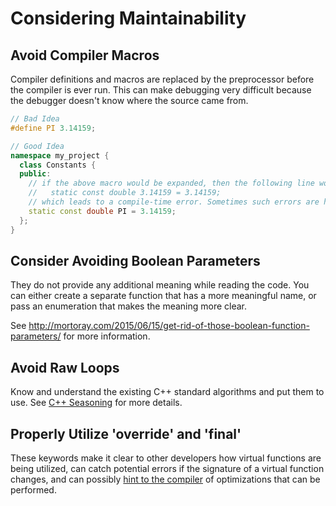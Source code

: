 # Considering Maintainability


## Avoid Compiler Macros

Compiler definitions and macros are replaced by the preprocessor before the compiler is ever run. This can make debugging very difficult because the debugger doesn't know where the source came from.

```cpp
// Bad Idea
#define PI 3.14159;

// Good Idea
namespace my_project {
  class Constants {
  public:
    // if the above macro would be expanded, then the following line would be:
    //   static const double 3.14159 = 3.14159;
    // which leads to a compile-time error. Sometimes such errors are hard to understand.
    static const double PI = 3.14159;
  };
}
```

## Consider Avoiding Boolean Parameters

They do not provide any additional meaning while reading the code. You can either create a separate function that has a more meaningful name, or pass an enumeration that makes the meaning more clear.

See http://mortoray.com/2015/06/15/get-rid-of-those-boolean-function-parameters/ for more information.

## Avoid Raw Loops

Know and understand the existing C++ standard algorithms and put them to use. See [C++ Seasoning](https://www.youtube.com/watch?v=qH6sSOr-yk8) for more details. 

## Properly Utilize 'override' and 'final'

These keywords make it clear to other developers how virtual functions are being utilized, can catch potential errors if the signature of a virtual function changes, and can possibly [hint to the compiler](http://stackoverflow.com/questions/7538820/how-does-the-compiler-benefit-from-cs-new-final-keyword) of optimizations that can be performed.
